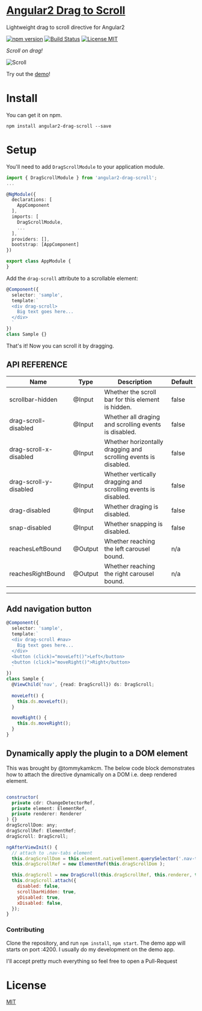 # [Angular2 Drag to Scroll](https://bfwg.github.io/angular2-drag-scroll/)

Lightweight drag to scroll directive for Angular2

[![npm version](https://img.shields.io/npm/v/angular2-drag-scroll.svg)](https://www.npmjs.com/package/angular2-drag-scroll)
[![Build Status](https://travis-ci.org/bfwg/angular2-drag-scroll.svg?branch=master)](https://travis-ci.org/bfwg/angular2-drag-scroll)
[![License MIT](https://img.shields.io/badge/license-MIT-blue.svg)](https://github.com/bfwg/angular2-drag-scroll/blob/master/LICENSE)

*Scroll on drag!*

![Scroll](https://user-images.githubusercontent.com/12819525/31459582-73565738-ae78-11e7-8b45-83f686123b63.gif)

Try out the [demo](https://bfwg.github.io/angular2-drag-scroll/)!

# Install

You can get it on npm.

```shell
npm install angular2-drag-scroll --save
```

# Setup

You'll need to add `DragScrollModule` to your application module.

```typescript
import { DragScrollModule } from 'angular2-drag-scroll';
...

@NgModule({
  declarations: [
    AppComponent
  ],
  imports: [
    DragScrollModule,
    ...
  ],
  providers: [],
  bootstrap: [AppComponent]
})

export class AppModule {
}

```
Add the `drag-scroll` attribute to a scrollable element:
```typescript
@Component({
  selector: 'sample',
  template:`
  <div drag-scroll>
    Big text goes here...
  </div>
  `
})
class Sample {}
```
That's it! Now you can scroll it by dragging.


## API REFERENCE

| Name                   | Type    | Description                                                                   |Default|
|------------------------|---------|-------------------------------------------------------------------------------|-------|
| scrollbar-hidden       | @Input  | Whether the scroll bar for this element is hidden.                            | false |
| drag-scroll-disabled   | @Input  | Whether all draging and scrolling events is disabled.                         | false |
| drag-scroll-x-disabled | @Input  | Whether horizontally dragging and scrolling events is disabled.               | false |
| drag-scroll-y-disabled | @Input  | Whether vertically dragging and scrolling events is disabled.                 | false |
| drag-disabled          | @Input  | Whether draging is disabled.                                                  | false |
| snap-disabled          | @Input  | Whether snapping is disabled.                                                 | false |
| reachesLeftBound       | @Output | Whether reaching the left carousel bound.                                     |  n/a  |
| reachesRightBound      | @Output | Whether reaching the right carousel bound.                                    |  n/a  |

___

## Add navigation button

```typescript
@Component({
  selector: 'sample',
  template:`
  <div drag-scroll #nav>
    Big text goes here...
  </div>
  <button (click)="moveLeft()">Left</button>
  <button (click)="moveRight()">Right</button>
  `
})
class Sample {
  @ViewChild('nav', {read: DragScroll}) ds: DragScroll;
  
  moveLeft() {
    this.ds.moveLeft();
  }

  moveRight() {
    this.ds.moveRight();
  }
}
```

## Dynamically apply the plugin to a DOM element

This was brought by @tommykamkcm. The below code block demonstrates how to attach the directive dynamically on a DOM i.e. deep rendered element.
```javascript

constructor(
  private cdr: ChangeDetectorRef,
  private element: ElementRef,
  private renderer: Renderer
) {}
dragScrollDom: any;
dragScrollRef: ElementRef;
dragScroll: DragScroll;

ngAfterViewInit() {
  // attach to .nav-tabs element
  this.dragScrollDom = this.element.nativeElement.querySelector('.nav-tabs');
  this.dragScrollRef = new ElementRef(this.dragScrollDom );

  this.dragScroll = new DragScroll(this.dragScrollRef, this.renderer, this.cdr);
  this.dragScroll.attach({
    disabled: false,
    scrollbarHidden: true,
    yDisabled: true,
    xDisabled: false,
  });
}
```

### Contributing
Clone the repository, and run `npm install`, `npm start`. The demo app will starts on port :4200. I usually do my development on the demo app.

I'll accept pretty much everything so feel free to open a Pull-Request

# License
 [MIT](/LICENSE)
